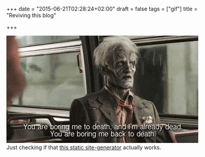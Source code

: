 +++
date = "2015-06-21T02:28:24+02:00"
draft = false
tags = ["gif"]
title = "Reviving this blog"

+++

![](/post/boring-zombie.gif)
Just checking if that [this static site-generator](http://gohugo.io) actually works.
